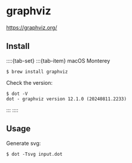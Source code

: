 # graphviz

<https://graphviz.org/>

## Install

::::{tab-set}
:::{tab-item} macOS Monterey

```console
$ brew install graphviz
```

Check the version:

```console
$ dot -V
dot - graphviz version 12.1.0 (20240811.2233)
```

:::
::::

## Usage

Generate svg:

```console
$ dot -Tsvg input.dot
```

